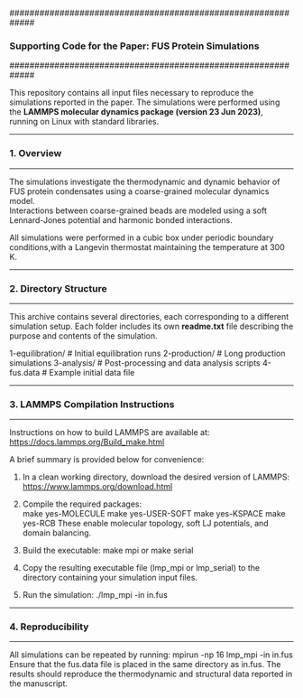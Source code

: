 #############################################################
### Supporting Code for the Paper: FUS Protein Simulations ###
#############################################################

This repository contains all input files necessary to reproduce the simulations reported in the paper. The simulations were performed using the 
**LAMMPS molecular dynamics package (version 23 Jun 2023)**, running on Linux with standard libraries.

-------------------------------------------------------------
### 1. Overview
-------------------------------------------------------------

The simulations investigate the thermodynamic and dynamic behavior of FUS protein condensates using a coarse-grained molecular dynamics model.  
Interactions between coarse-grained beads are modeled using a soft Lennard-Jones potential and harmonic bonded interactions.

All simulations were performed in a cubic box under periodic boundary conditions,with a Langevin thermostat maintaining the temperature at 300 K.

-------------------------------------------------------------
### 2. Directory Structure
-------------------------------------------------------------

This archive contains several directories, each corresponding to a different simulation setup. Each folder includes its own **readme.txt** file describing
the purpose and contents of the simulation.

1-equilibration/ # Initial equilibration runs
2-production/ # Long production simulations
3-analysis/ # Post-processing and data analysis scripts
4-fus.data # Example initial data file

-------------------------------------------------------------
### 3. LAMMPS Compilation Instructions
-------------------------------------------------------------

Instructions on how to build LAMMPS are available at: https://docs.lammps.org/Build_make.html

A brief summary is provided below for convenience:

1. In a clean working directory, download the desired version of LAMMPS:  https://www.lammps.org/download.html

2. Compile the required packages:  
    make yes-MOLECULE
    make yes-USER-SOFT
    make yes-KSPACE
    make yes-RCB
These enable molecular topology, soft LJ potentials, and domain balancing.

3. Build the executable: make mpi or make serial

4. Copy the resulting executable file (lmp_mpi or lmp_serial) to the directory containing your simulation input files.

5. Run the simulation: ./lmp_mpi -in in.fus

-------------------------------------------------------------
### 4. Reproducibility
-------------------------------------------------------------
All simulations can be repeated by running: mpirun -np 16 lmp_mpi -in in.fus
Ensure that the fus.data file is placed in the same directory as in.fus. The results should reproduce the thermodynamic and structural data reported in the manuscript.